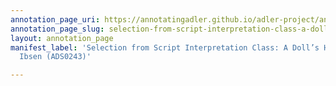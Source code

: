 ```yaml
---
annotation_page_uri: https://annotatingadler.github.io/adler-project/annotations/selection-from-script-interpretation-class-a-doll-s-house-by-henrik-ibsen-ads0243--canvas-1-rhetorical-device.json
annotation_page_slug: selection-from-script-interpretation-class-a-doll-s-house-by-henrik-ibsen-ads0243--canvas-1-rhetorical-device
layout: annotation_page
manifest_label: 'Selection from Script Interpretation Class: A Doll’s House by Henrik
  Ibsen (ADS0243)'

---
```

